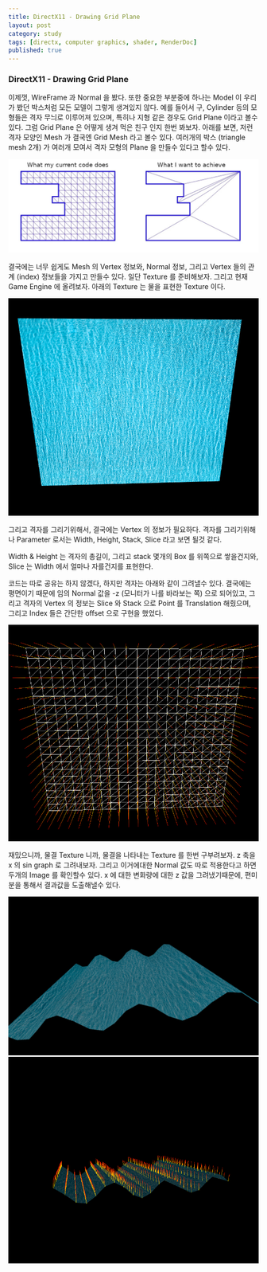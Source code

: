 ```yaml
---
title: DirectX11 - Drawing Grid Plane
layout: post
category: study
tags: [directx, computer graphics, shader, RenderDoc]
published: true
---
```


### DirectX11 - Drawing Grid Plane

이제껏, WireFrame 과 Normal 을 봤다. 또한 중요한 부분중에 하나는 Model 이 우리가 봤던 박스처럼 모든 모델이 그렇게 생겨있지 않다. 예를 들어서 구, Cylinder 등의 모형들은 격자 무늬로 이루어져 있으며, 특히나 지형 같은 경우도 Grid Plane 이라고 볼수 있다. 그럼 Grid Plane 은 어떻게 생겨 먹은 친구 인지 한번 봐보자. 아래를 보면, 저런 격자 모양인 Mesh 가 결국엔 Grid Mesh 라고 볼수 있다. 여러개의 박스 (triangle mesh 2개) 가 여러개 모여서 격자 모형의 Plane 을 만들수 있다고 할수 있다.

![alt text](../../../assets/img/photo/5-16-2025/grid_plane.png)

결국에는 너무 쉽게도 Mesh 의 Vertex 정보와, Normal 정보, 그리고 Vertex 들의 관계 (index) 정보들을 가지고 만들수 있다. 일단 Texture 를 준비해보자. 그리고 현재 Game Engine 에 올려보자. 아래의 Texture 는 물을 표현한 Texture 이다.

![alt text](../../../assets/img/photo/5-16-2025/water_texture.png)

그리고 격자를 그리기위해서, 결국에는 Vertex 의 정보가 필요하다. 격자를 그리기위해나 Parameter 로서는 Width, Height, Stack, Slice 라고 보면 될것 같다.

Width & Height 는 격자의 총길이, 그리고 stack 몇개의 Box 를 위쪽으로 쌓을건지와, Slice 는 Width 에서 얼마나 자를건지를 표현한다. 

코드는 따로 공유는 하지 않겠다, 하지만 격자는 아래와 같이 그려낼수 있다. 결국에는 평면이기 때문에 임의 Normal 값을 -z (모니터가 나를 바라보는 쪽) 으로 되어있고, 그리고 격자의 Vertex 의 정보는 Slice 와 Stack 으로 Point 를 Translation 해줬으며, 그리고 Index 들은 간단한 offset 으로 구현을 했었다.

![alt text](../../../assets/img/photo/5-16-2025/image.png)

재밌으니까, 물결 Texture 니까, 물결을 나타내는 Texture 를 한번 구부려보자. z 축을 x 의 sin graph 로 그려내보자. 그리고 이거에대한 Normal 값도 따로 적용한다고 하면 두개의 Image 를 확인할수 있다. x 에 대한 변화량에 대한 z 값을 그려냈기때문에, 편미분을 통해서 결과값을 도출해낼수 있다.

![alt text](../../../assets/img/photo/5-16-2025/image-1.png)
![alt text](../../../assets/img/photo/5-16-2025/image-2.png)